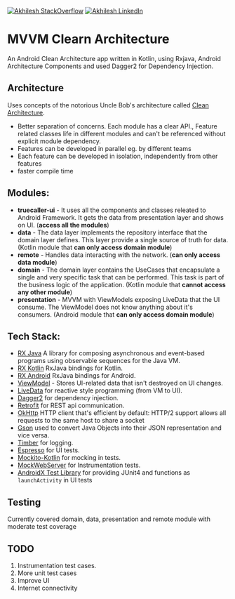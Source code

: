 [![Akhilesh StackOverflow](https://img.shields.io/badge/Akhilesh-StackOverflow-orange.svg?style=for-the-badge)](https://stackoverflow.com/users/1548824/akhilesh0707)
[![Akhilesh LinkedIn](https://img.shields.io/badge/Akhilesh-LinkedIn-blue.svg?style=for-the-badge)](https://www.linkedin.com/in/akhilesh0707/)

# MVVM Clearn Architecture 
An Android Clean Architecture app written in Kotlin, using Rxjava, Android Architecture Components and used Dagger2 for Dependency Injection.

## Architecture
Uses concepts of the notorious Uncle Bob's architecture called [Clean Architecture](https://blog.cleancoder.com/uncle-bob/2012/08/13/the-clean-architecture.html).</br>

* Better separation of concerns. Each module has a clear API., Feature related classes life in different modules and can't be referenced without explicit module dependency.
* Features can be developed in parallel eg. by different teams
* Each feature can be developed in isolation, independently from other features
* faster compile time

## Modules:
* **truecaller-ui** - It uses all the components and classes releated to Android Framework. It gets the data from presentation layer and shows on UI. (**access all the modules**)
* **data** - The data layer implements the repository interface that the domain layer defines. This layer provide a single source of truth for data. (Kotlin module that **can only access domain module**)
* **remote** - Handles data interacting with the network. (**can only access data module**)
* **domain** - The domain layer contains the UseCases that encapsulate a single and very specific task that can be performed. This task is part of the business logic of the application. (Kotlin module that **cannot access any other module**)
* **presentation** - MVVM with ViewModels exposing LiveData that the UI consume. The ViewModel does not know anything about it's consumers. (Android module that **can only access domain module**)

## Tech Stack:
* [RX Java][1] A library for composing asynchronous and event-based programs using observable sequences for the Java VM.
* [RX Kotlin][2] RxJava bindings for Kotlin.
* [RX Android][3] RxJava bindings for Android.
* [ViewModel][12] - Stores UI-related data that isn't destroyed on UI changes. 
* [LiveData][4] for reactive style programming (from VM to UI).
* [Dagger2][5] for dependency injection.
* [Retrofit][6] for REST api communication.
* [OkHttp][14] HTTP client that's efficient by default: HTTP/2 support allows all requests to the same host to share a socket
* [Gson][13] used to convert Java Objects into their JSON representation and vice versa.
* [Timber][7] for logging.
* [Espresso][8] for UI tests.
* [Mockito-Kotlin][9] for mocking in tests.
* [MockWebServer][10] for Instrumentation tests.
* [AndroidX Test Library][11] for providing JUnit4 and functions as `launchActivity` in UI tests

[1]:  https://github.com/ReactiveX/RxJava
[2]:  https://github.com/ReactiveX/RxKotlin
[3]:  https://github.com/ReactiveX/RxAndroid
[4]:  https://developer.android.com/topic/libraries/architecture/livedata
[5]:  https://github.com/google/dagger
[6]:  https://github.com/square/retrofit
[7]:  https://github.com/JakeWharton/timber
[8]:  https://developer.android.com/training/testing/espresso/
[9]:  https://github.com/nhaarman/mockito-kotlin
[10]: https://github.com/square/okhttp/tree/master/mockwebserver
[11]: https://github.com/android/android-test
[12]: https://developer.android.com/topic/libraries/architecture/viewmodel
[13]: https://github.com/google/gson
[14]: http://square.github.io/okhttp/

## Testing
Currently covered domain, data, presentation and remote module with moderate test coverage 

## TODO
1. Instrumentation test cases.
2. More unit test cases 
3. Improve UI
4. Internet connectivity
